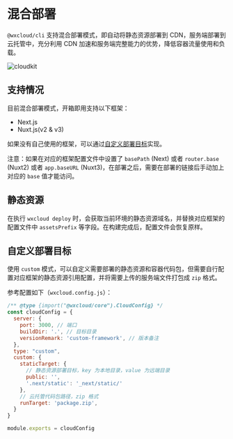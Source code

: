 # 混合部署

`@wxcloud/cli` 支持混合部署模式，即自动将静态资源部署到 CDN，服务端部署到云托管中，充分利用 CDN 加速和服务端完整能力的优势，降低容器流量使用和负载。

![cloudkit](/images/cloudkit.svg)

## 支持情况

目前混合部署模式，开箱即用支持以下框架：

- Next.js
- Nuxt.js(v2 & v3)

如果没有自己使用的框架，可以通过[自定义部署目标](#自定义部署目标)实现。

注意：如果在对应的框架配置文件中设置了 `basePath` (Next) 或者 `router.base` (Nuxt2) 或者 `app.baseURL` (Nuxt3)，在部署之后，需要在部署的链接后手动加上对应的 `base` 值才能访问。


## 静态资源

在执行 `wxcloud deploy` 时，会获取当前环境的静态资源域名，并替换对应框架的配置文件中 `assetsPrefix` 等字段。在构建完成后，配置文件会恢复原样。

## 自定义部署目标

使用 `custom` 模式，可以自定义需要部署的静态资源和容器代码包，但需要自行配置对应框架的静态资源引用配置，并将需要上传的服务端文件打包成 `zip` 格式。

参考配置如下（`wxcloud.config.js`）：

```js
/** @type {import("@wxcloud/core").CloudConfig} */
const cloudConfig = {
  server: {
    port: 3000, // 端口
    buildDir: '.', // 目标目录
    versionRemark: 'custom-framework', // 版本备注
  },
  type: "custom",
  custom: {
    staticTarget: {
      // 静态资源部署目标，key 为本地目录，value 为远端目录
      public: '',
      '.next/static': '_next/static/'
    },
    // 云托管代码包路径，zip 格式
    runTarget: 'package.zip',
  }
}

module.exports = cloudConfig
```